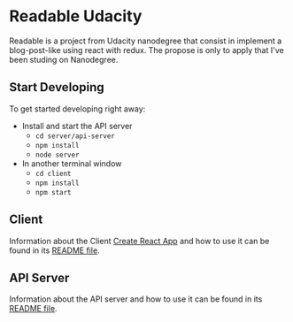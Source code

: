 # Readable Udacity

Readable is a project from Udacity nanodegree that consist in implement a blog-post-like using react with redux. The propose is only to apply that I've been studing on Nanodegree.


## Start Developing

To get started developing right away:

* Install and start the API server
    - `cd server/api-server`
    - `npm install`
    - `node server`
* In another terminal window
    - `cd client`
    - `npm install`
    - `npm start`

## Client

Information about the Client [Create React App](https://github.com/facebook/create-react-app) and how to use it can be found in its [README file](client/README.md).

## API Server

Information about the API server and how to use it can be found in its [README file](server/api-server/README.md).
